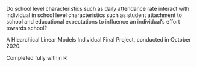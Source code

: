 Do school level characteristics such as daily attendance rate interact with individual in school level characteristics such as student attachment to school and educational expectations to influence an individual’s effort towards school?

A Hiearchical Linear Models Individual Final Project, conducted in October 2020.

Completed fully within R
